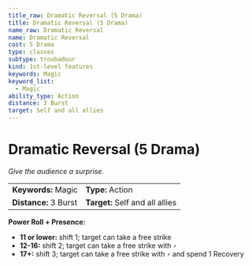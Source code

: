 ```yaml
---
title_raw: Dramatic Reversal (5 Drama)
title: Dramatic Reversal (5 Drama)
name_raw: Dramatic Reversal
name: Dramatic Reversal
cost: 5 Drama
type: classes
subtype: troubadour
kind: 1st-level features
keywords: Magic
keyword_list:
  - Magic
ability_type: Action
distance: 3 Burst
target: Self and all allies
---
```


# Dramatic Reversal (5 Drama)

*Give the audience a surprise.*

|                       |                                 |
| :-------------------- | :------------------------------ |
| **Keywords:** Magic   | **Type:** Action                |
| **Distance:** 3 Burst | **Target:** Self and all allies |

**Power Roll + Presence:**

- **11 or lower:** shift 1; target can take a free strike
- **12-16:** shift 2; target can take a free strike with `⚡`
- **17+:** shift 3; target can take a free strike with `⚡` and spend 1 Recovery
